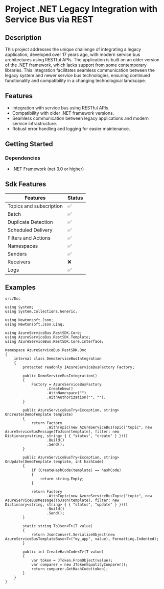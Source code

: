 # Project .NET Legacy Integration with Service Bus via REST

## Description
This project addresses the unique challenge of integrating a legacy application, developed over 17 years ago, with modern service bus architectures using RESTful APIs. The application is built on an older version of the .NET framework, which lacks support from some contemporary libraries. This integration facilitates seamless communication between the legacy system and newer service bus technologies, ensuring continued functionality and compatibility in a changing technological landscape.

## Features
- Integration with service bus using RESTful APIs.
- Compatibility with older .NET framework versions.
- Seamless communication between legacy applications and modern service infrastructure.
- Robust error handling and logging for easier maintenance.

## Getting Started
### Dependencies
- .NET Framework (net 3.0 or higher)

## Sdk Features

| Features    | Status |
| -------- | ------- |
| Topics and subscription  | ✅   |
| Batch | ✅   |
| Duplicate Detection   | ✅    |
| Scheduled Delivery    | ✅   |
| Filters and Actions   | ✅    |
| Namespaces   | ✅    |
| Senders   | ✅    |
| Receivers   | ❌    |
| Logs   | ✅    |

## Examples
```
src/Doc
```

```
﻿using System;
using System.Collections.Generic;

using Newtonsoft.Json;
using Newtonsoft.Json.Linq;

using AzureServiceBus.RestSDK.Core;
using AzureServiceBus.RestSDK.Template;
using AzureServiceBus.RestSDK.Core.Interface;

namespace AzureServiceBus.RestSDK.Doc
{
    internal class DemoServiceBusIntegration
    {
        protected readonly IAzureServiceBusFactory Factory;

        public DemoServiceBusIntegration()
        {
            Factory = AzureServiceBusFactory
                   .CreateNew()
                   .WithNamespace("")
                   .WithAuthorization("", "");
        }

        public AzureServiceBusTry<Exception, string> OnCreate(DemoTemplate template)
        {
            return Factory
                   .WithTopic(new AzureServiceBusTopic("topic", new AzureServiceBusMessage(ToJson(template), filter: new Dictionary<string, string> { { "status", "create" } })))
                   .Build()
                   .Send();
        }

        public AzureServiceBusTry<Exception, string> OnUpdate(DemoTemplate template, int hashCode)
        {
            if (CreateHashCode(template) == hashCode)
            {
                return string.Empty;
            }

            return Factory
                   .WithTopic(new AzureServiceBusTopic("topic", new AzureServiceBusMessage(ToJson(template), filter: new Dictionary<string, string> { { "status", "update" } })))
                   .Build()
                   .Send();
        }

        static string ToJson<T>(T value)
        {
            return JsonConvert.SerializeObject(new AzureServiceBusTemplateBase<T>("my_app", value), Formatting.Indented);
        }

        public int CreateHashCode<T>(T value)
        {
            var token = JToken.FromObject(value);
            var comparer = new JTokenEqualityComparer();
            return comparer.GetHashCode(token);
        }
    }
}
````




